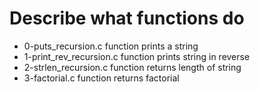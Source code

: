 # Describe what functions do 
- 0-puts_recursion.c function prints a string
- 1-print_rev_recursion.c function prints string in reverse
- 2-strlen_recursion.c function returns length of string
- 3-factorial.c function returns factorial    
